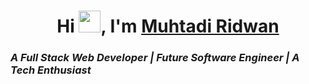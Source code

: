 <h1 align=center> Hi <img src="https://user-images.githubusercontent.com/1303154/88677602-1635ba80-d120-11ea-84d8-d263ba5fc3c0.gif" height=35px al=waving_hand>, I'm <a href="">Muhtadi Ridwan</a> 
  </h1>  
</a>
 
<h3> <em><strong>A Full Stack Web Developer | Future Software Engineer | A Tech Enthusiast</em></h3>
